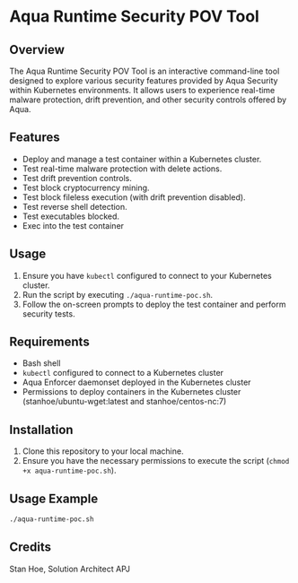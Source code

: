 # Aqua Runtime Security POV Tool

## Overview
The Aqua Runtime Security POV Tool is an interactive command-line tool designed to explore various security features provided by Aqua Security within Kubernetes environments. It allows users to experience real-time malware protection, drift prevention, and other security controls offered by Aqua.

## Features
- Deploy and manage a test container within a Kubernetes cluster.
- Test real-time malware protection with delete actions.
- Test drift prevention controls.
- Test block cryptocurrency mining.
- Test block fileless execution (with drift prevention disabled).
- Test reverse shell detection.
- Test executables blocked.
- Exec into the test container

## Usage
1. Ensure you have `kubectl` configured to connect to your Kubernetes cluster.
2. Run the script by executing `./aqua-runtime-poc.sh`.
3. Follow the on-screen prompts to deploy the test container and perform security tests.

## Requirements
- Bash shell
- `kubectl` configured to connect to a Kubernetes cluster
- Aqua Enforcer daemonset deployed in the Kubernetes cluster
- Permissions to deploy containers in the Kubernetes cluster (stanhoe/ubuntu-wget:latest and stanhoe/centos-nc:7)

## Installation
1. Clone this repository to your local machine.
2. Ensure you have the necessary permissions to execute the script (`chmod +x aqua-runtime-poc.sh`).

## Usage Example
```bash
./aqua-runtime-poc.sh
```

## Credits
Stan Hoe, Solution Architect APJ
